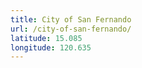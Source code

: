 ```yaml
---
title: City of San Fernando
url: /city-of-san-fernando/
latitude: 15.085
longitude: 120.635
---
```

